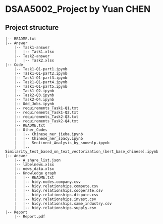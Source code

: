 # DSAA5002_Project by Yuan CHEN
## Project structure
    |-- README.txt
    |-- Answer
        |-- Task1-answer
        |   |-- Task1.xlsx
        |-- Task2-answer
        |   |-- Task2.xlsx
    |-- Code
        |-- Task1-Q1-part1.ipynb
        |-- Task1-Q1-part2.ipynb
        |-- Task1-Q1-part3.ipynb
        |-- Task1-Q1-part4.ipynb
        |-- Task1-Q1-part5.ipynb
        |-- Task1-Q2.ipynb
        |-- Task2-Q3.ipynb
        |-- Task2-Q4.ipynb
        |-- Odd_Jobs.ipynb
        |-- requirements_Task1-Q1.txt
        |-- requirements_Task1-Q2.txt
        |-- requirements_Task2-Q3.txt
        |-- requirements_Task2-Q4.txt
        |-- README.txt
        |-- Other_Codes
        |   |-- Chinese_ner_jieba.ipynb
        |   |-- Chinese_ner_spacy.ipynb
        |   |-- Sentiment_Analysis_by_snownlp.ipynb
        |   |-- Similarity_test_based_on_text_vectorization_(bert_base_chinese).ipynb
    |-- Answer
        |-- A_share_list.json
        |-- labelnews.xlsx
        |-- news_data.xlsx
        |-- Knowledge graph
        |   |-- README.txt
        |   |-- hidy.nodes.company.csv
        |   |-- hidy.relationships.compete.csv
        |   |-- hidy.relationships.cooperate.csv
        |   |-- hidy.relationships.dispute.csv
        |   |-- hidy.relationships.invest.csv
        |   |-- hidy.relationships.same_industry.csv
        |   |-- hidy.relationships.supply.csv
    |-- Report
        |-- Report.pdf
